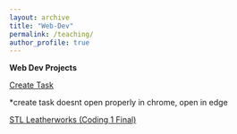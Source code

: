 ```yaml
---
layout: archive
title: "Web-Dev"
permalink: /teaching/
author_profile: true
---
```

**Web Dev Projects**

[Create Task](https://github.com/LiamKeaggy13/createtask)

\*create task doesnt open properly in chrome, open in edge

[STL Leatherworks (Coding 1 Final)](https://github.com/LiamKeaggy13/coding1final)
